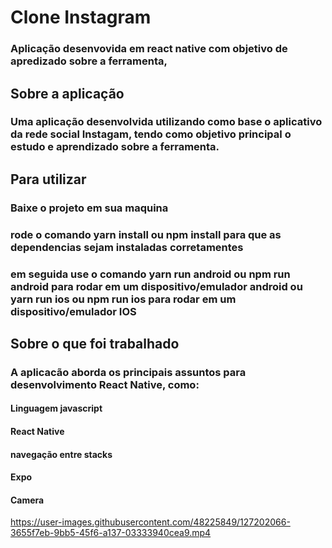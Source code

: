 
# Clone Instagram

### Aplicação desenvovida em react native com objetivo de apredizado sobre a ferramenta, 



## Sobre a aplicação

### Uma aplicação desenvolvida utilizando como base o aplicativo da rede social Instagam, tendo como objetivo principal o estudo e aprendizado sobre a ferramenta.

## Para utilizar
### Baixe o projeto em sua maquina
### rode o comando yarn install ou npm install para que as dependencias sejam instaladas corretamentes
### em seguida use o comando yarn run android ou npm run android para rodar em um dispositivo/emulador android ou yarn run ios ou npm run ios para rodar em um dispositivo/emulador IOS



## Sobre o que foi trabalhado

### A aplicacão aborda os principais assuntos para desenvolvimento React Native, como:
#### Linguagem javascript
#### React Native
#### navegação entre stacks
#### Expo
#### Camera

https://user-images.githubusercontent.com/48225849/127202066-3655f7eb-9bb5-45f6-a137-03333940cea9.mp4





